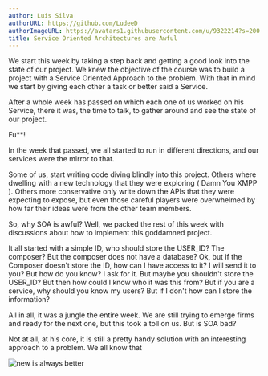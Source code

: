 ```yaml
---
author: Luís Silva
authorURL: https://github.com/LudeeD
authorImageURL: https://avatars1.githubusercontent.com/u/9322214?s=200
title: Service Oriented Architectures are Awful
---
```


We start this week by taking a step back and getting a good look into the state of our project. We knew the objective of the course was to build a project with a Service Oriented Approach to the problem. With that in mind we start by giving each other a task or better said a Service.

After a whole week has passed on which each one of us worked on his Service, there it was, the time to talk, to gather around and see the state of our project.

Fu\*\*!
<!--truncate-->
In the week that passed, we all started to run in different directions, and our services were the mirror to that.

Some of us, start writing code diving blindly into this project. Others where dwelling with a new technology that they were exploring ( Damn You XMPP ). Others more conservative only write down the APIs that they were expecting to expose, but even those careful players were overwhelmed by how far their ideas were from the other team members.

So, why SOA is awful? Well, we packed the rest of this week with discussions about how to implement this goddamned project. 

It all started with a simple ID, who should store the USER_ID? The composer? But the composer does not have a database? Ok, but if the Composer doesn't store the ID, how can I have access to it? I will send it to you? But how do you know? I ask for it. But maybe you shouldn't store the USER_ID? But then how could I know who it was this from? But if you are a service, why should you know my users? But if I don't how can I store the information?

All in all, it was a jungle the entire week. We are still trying to emerge firms and ready for the next one, but this took a toll on us. But is SOA bad?

Not at all, at his core, it is still a pretty handy solution with an interesting approach to a problem. We all know that

![new is always better](https://media.giphy.com/media/7EamSGumESd0Y/giphy.gif)
